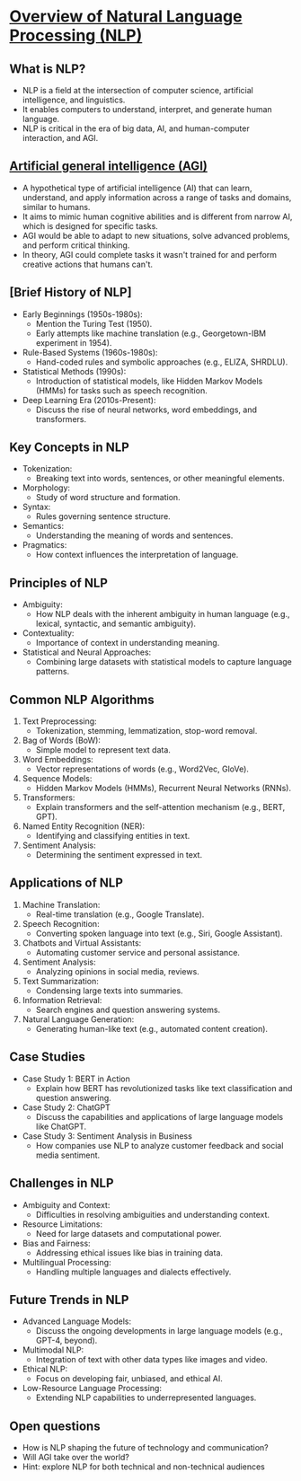 # [Overview of Natural Language Processing (NLP)](https://en.wikipedia.org/wiki/Natural_language_processing)

What is NLP?
---
- NLP is a field at the intersection of computer science, artificial intelligence, and linguistics.
- It enables computers to understand, interpret, and generate human language.
- NLP is critical in the era of big data, AI, and human-computer interaction, and AGI.


[Artificial general intelligence (AGI)](https://en.wikipedia.org/wiki/Artificial_general_intelligence)
---
- A hypothetical type of artificial intelligence (AI) that can learn, understand, and apply information across a range of tasks and domains, similar to humans. 
- It aims to mimic human cognitive abilities and is different from narrow AI, which is designed for specific tasks. 
- AGI would be able to adapt to new situations, solve advanced problems, and perform critical thinking. 
- In theory, AGI could complete tasks it wasn't trained for and perform creative actions that humans can't.


[Brief History of NLP]
---
- Early Beginnings (1950s-1980s):
  - Mention the Turing Test (1950).
  - Early attempts like machine translation (e.g., Georgetown-IBM experiment in 1954).
- Rule-Based Systems (1960s-1980s):
  - Hand-coded rules and symbolic approaches (e.g., ELIZA, SHRDLU).
- Statistical Methods (1990s):
  - Introduction of statistical models, like Hidden Markov Models (HMMs) for tasks such as speech recognition.
- Deep Learning Era (2010s-Present):
  - Discuss the rise of neural networks, word embeddings, and transformers.


Key Concepts in NLP
---
- Tokenization:
  - Breaking text into words, sentences, or other meaningful elements.
- Morphology:
  - Study of word structure and formation.
- Syntax:
  - Rules governing sentence structure.
- Semantics:
  - Understanding the meaning of words and sentences.
- Pragmatics:
  - How context influences the interpretation of language.


Principles of NLP
---
- Ambiguity:
  - How NLP deals with the inherent ambiguity in human language (e.g., lexical, syntactic, and semantic ambiguity).
- Contextuality:
  - Importance of context in understanding meaning.
- Statistical and Neural Approaches:
  - Combining large datasets with statistical models to capture language patterns.


Common NLP Algorithms
---
1. Text Preprocessing:
   - Tokenization, stemming, lemmatization, stop-word removal.
2. Bag of Words (BoW):
   - Simple model to represent text data.
3. Word Embeddings:
   - Vector representations of words (e.g., Word2Vec, GloVe).
4. Sequence Models:
   - Hidden Markov Models (HMMs), Recurrent Neural Networks (RNNs).
5. Transformers:
   - Explain transformers and the self-attention mechanism (e.g., BERT, GPT).
6. Named Entity Recognition (NER):
   - Identifying and classifying entities in text.
7. Sentiment Analysis:
   - Determining the sentiment expressed in text.


Applications of NLP
---
1. Machine Translation:
   - Real-time translation (e.g., Google Translate).
2. Speech Recognition:
   - Converting spoken language into text (e.g., Siri, Google Assistant).
3. Chatbots and Virtual Assistants:
   - Automating customer service and personal assistance.
4. Sentiment Analysis:
   - Analyzing opinions in social media, reviews.
5. Text Summarization:
   - Condensing large texts into summaries.
6. Information Retrieval:
   - Search engines and question answering systems.
7. Natural Language Generation:
   - Generating human-like text (e.g., automated content creation).


 Case Studies
---
- Case Study 1: BERT in Action
  - Explain how BERT has revolutionized tasks like text classification and question answering.
- Case Study 2: ChatGPT
  - Discuss the capabilities and applications of large language models like ChatGPT.
- Case Study 3: Sentiment Analysis in Business
  - How companies use NLP to analyze customer feedback and social media sentiment.


Challenges in NLP
---
- Ambiguity and Context:
  - Difficulties in resolving ambiguities and understanding context.
- Resource Limitations:
  - Need for large datasets and computational power.
- Bias and Fairness:
  - Addressing ethical issues like bias in training data.
- Multilingual Processing:
  - Handling multiple languages and dialects effectively.


Future Trends in NLP
---
- Advanced Language Models:
  - Discuss the ongoing developments in large language models (e.g., GPT-4, beyond).
- Multimodal NLP:
  - Integration of text with other data types like images and video.
- Ethical NLP:
  - Focus on developing fair, unbiased, and ethical AI.
- Low-Resource Language Processing:
  - Extending NLP capabilities to underrepresented languages.


Open questions
---
- How is NLP shaping the future of technology and communication?
- Will AGI take over the world?
- Hint: explore NLP for both technical and non-technical audiences